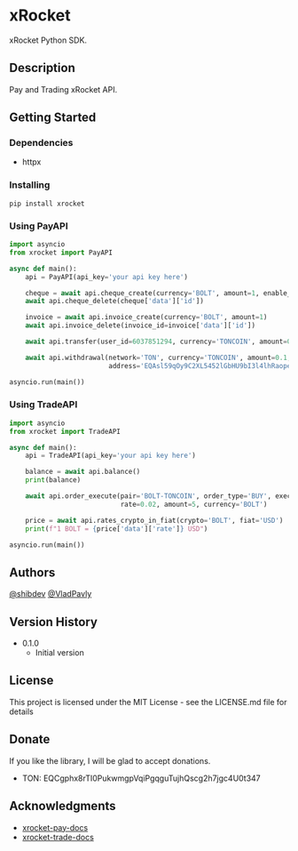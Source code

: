 # xRocket 

xRocket Python SDK.

## Description

Pay and Trading xRocket API.

## Getting Started

### Dependencies

* httpx

### Installing

```
pip install xrocket
```

### Using PayAPI

```py
import asyncio
from xrocket import PayAPI

async def main():
    api = PayAPI(api_key='your api key here')

    cheque = await api.cheque_create(currency='BOLT', amount=1, enable_captcha=False)
    await api.cheque_delete(cheque['data']['id'])

    invoice = await api.invoice_create(currency='BOLT', amount=1)
    await api.invoice_delete(invoice_id=invoice['data']['id'])

    await api.transfer(user_id=6037851294, currency='TONCOIN', amount=0.1)

    await api.withdrawal(network='TON', currency='TONCOIN', amount=0.1,
                         address='EQAsl59qOy9C2XL5452lGbHU9bI3l4lhRaopeNZ82NRK8nlA')

asyncio.run(main())
```

### Using TradeAPI
```py
import asyncio
from xrocket import TradeAPI

async def main():
    api = TradeAPI(api_key='your api key here')

    balance = await api.balance()
    print(balance)

    await api.order_execute(pair='BOLT-TONCOIN', order_type='BUY', execute_type='LIMIT',
                            rate=0.02, amount=5, currency='BOLT')

    price = await api.rates_crypto_in_fiat(crypto='BOLT', fiat='USD')
    print(f"1 BOLT = {price['data']['rate']} USD")

asyncio.run(main())
```

## Authors

[@shibdev](https://t.me/dogpy)
[@VladPavly](https://t.me/dalvpv)

## Version History

* 0.1.0
    * Initial version

## License

This project is licensed under the MIT License - see the LICENSE.md file for details

## Donate

If you like the library, I will be glad to accept donations.

* TON: EQCgphx8rTI0PukwmgpVqiPgqguTujhQscg2h7jgc4U0t347

## Acknowledgments

* [xrocket-pay-docs](https://pay.ton-rocket.com/api)
* [xrocket-trade-docs](https://trade.ton-rocket.com/api)

